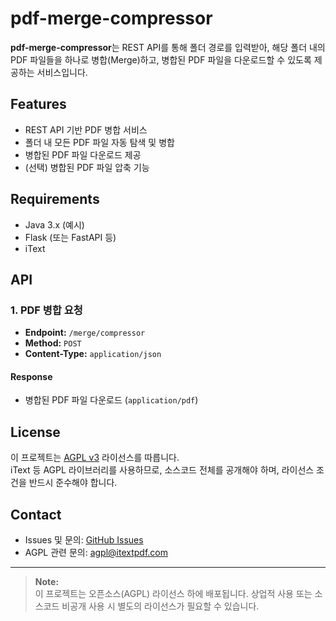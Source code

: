 # pdf-merge-compressor

**pdf-merge-compressor**는 REST API를 통해 폴더 경로를 입력받아, 해당 폴더 내의 PDF 파일들을 하나로 병합(Merge)하고, 병합된 PDF 파일을 다운로드할 수 있도록 제공하는 서비스입니다.

## Features
- REST API 기반 PDF 병합 서비스
- 폴더 내 모든 PDF 파일 자동 탐색 및 병합
- 병합된 PDF 파일 다운로드 제공
- (선택) 병합된 PDF 파일 압축 기능

## Requirements
- Java 3.x (예시)
- Flask (또는 FastAPI 등)
- iText

## API
### 1. PDF 병합 요청
- **Endpoint:** `/merge/compressor`
- **Method:** `POST`
- **Content-Type:** `application/json`

#### Response
- 병합된 PDF 파일 다운로드 (`application/pdf`)

## License
이 프로젝트는 [AGPL v3](https://www.gnu.org/licenses/agpl-3.0.html) 라이선스를 따릅니다.  
iText 등 AGPL 라이브러리를 사용하므로, 소스코드 전체를 공개해야 하며, 라이선스 조건을 반드시 준수해야 합니다.

## Contact
- Issues 및 문의: [GitHub Issues](https://github.com/sariiiiiiii/pdf-merge-compressor/issues)
- AGPL 관련 문의: agpl@itextpdf.com

---
> **Note:**  
> 이 프로젝트는 오픈소스(AGPL) 라이선스 하에 배포됩니다. 상업적 사용 또는 소스코드 비공개 사용 시 별도의 라이선스가 필요할 수 있습니다.
